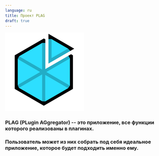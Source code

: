 ```yaml
---
language: ru
title: Проект PLAG
draft: true
---
```


![Logo](/assets/images/PLAG-logo.png)

### PLAG (PLugin AGgregator) -- это приложение, все функции которого реализованы в плагинах.

### Пользователь может из них собрать под себя идеальное приложение, которое будет подходить именно ему.
